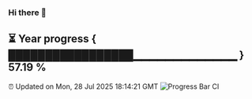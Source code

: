 ### Hi there 👋
⏳ Year progress { █████████████████▁▁▁▁▁▁▁▁▁▁▁▁▁ } 57.19 %
---
⏰ Updated on Mon, 28 Jul 2025 18:14:21 GMT
![Progress Bar CI](https://github.com/Moyi321/Moyi321/workflows/Progress%20Bar%20CI/badge.svg)
